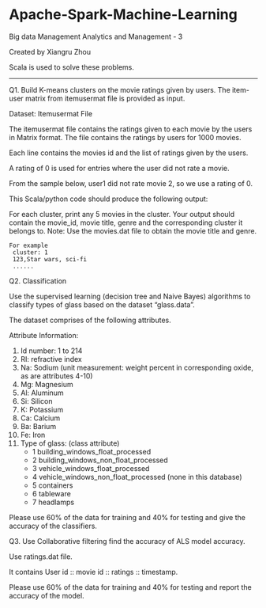 # Apache-Spark-Machine-Learning
Big data Management Analytics and Management - 3

Created by Xiangru Zhou

Scala is used to solve these problems.

********************************************


Q1. Build K-means clusters on the movie ratings given by users. The item-user matrix from itemusermat file is provided as input.

Dataset:  Itemusermat File

The itemusermat file contains the ratings given to each movie by the users in Matrix format. The file contains the ratings by users for 1000 movies.

Each line contains the movies id and the list of ratings given by the users. 

A rating of 0 is used for entries where the user did not rate a movie.

From the sample below, user1 did not rate movie 2, so we use a rating of 0.

This Scala/python code should produce the following output:

For each cluster, print any 5 movies in the cluster. Your output should contain the movie_id, movie title, genre and the corresponding cluster it belongs to. Note: Use the movies.dat file to obtain the movie title and genre.

    For example
     cluster: 1
     123,Star wars, sci-fi 
     ......
 
 
Q2. Classification

Use the supervised learning (decision tree and Naive Bayes) algorithms to classify types of glass based on the dataset “glass.data”.

The dataset comprises of the following attributes.

Attribute Information:
   1. Id number: 1 to 214
   2. RI: refractive index
   3. Na: Sodium (unit measurement: weight percent in corresponding oxide, as are attributes 4-10)
   4. Mg: Magnesium
   5. Al: Aluminum
   6. Si: Silicon
   7. K: Potassium
   8. Ca: Calcium
   9. Ba: Barium
   10. Fe: Iron
   11. Type of glass: (class attribute)
          * 1 building_windows_float_processed
          * 2 building_windows_non_float_processed
          * 3 vehicle_windows_float_processed
          * 4 vehicle_windows_non_float_processed (none in this database)
          * 5 containers
          * 6 tableware
          * 7 headlamps
          
Please use 60% of the data for training and 40% for testing and give the accuracy of the classifiers.


Q3.
Use Collaborative filtering find the accuracy of ALS model accuracy. 

Use ratings.dat file. 

It contains User id ::  movie id :: ratings :: timestamp.  

Please use 60% of the data for training and 40% for testing and report the accuracy of the model.







